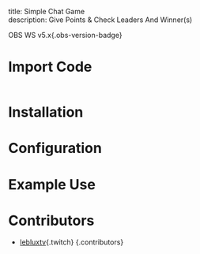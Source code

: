 title: Simple Chat Game  
description: Give Points & Check Leaders And Winner(s) 

OBS WS v5.x{.obs-version-badge} 
# Import Code
```text

``` 

# Installation

# Configuration

# Example Use

# Contributors

- [lebluxtv](https://www.twitch.tv/lebluxtv){.twitch}
{.contributors} 
